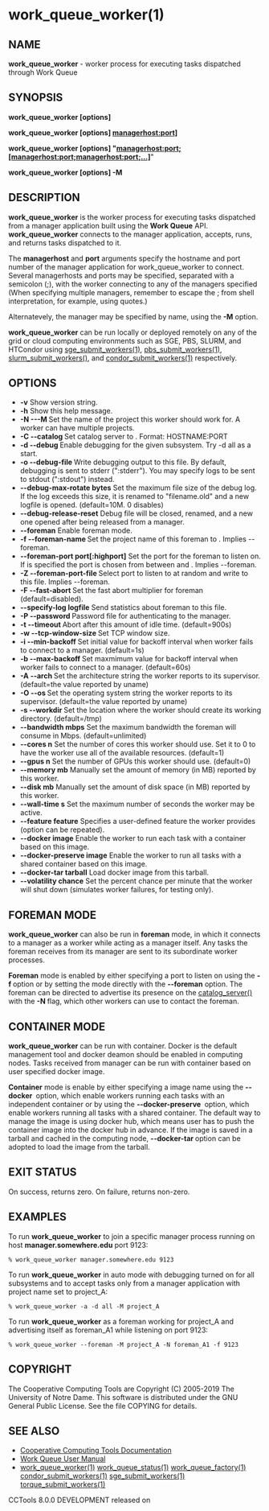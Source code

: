 






















# work_queue_worker(1)

## NAME
**work_queue_worker** - worker process for executing tasks
dispatched through Work Queue

## SYNOPSIS
****work_queue_worker [options] <managerhost> <port>****

****work_queue_worker [options] <managerhost:port]>****

****work_queue_worker [options] "<managerhost:port;[managerhost:port;managerhost:port;...]>****"

****work_queue_worker [options] -M <projectname>****

## DESCRIPTION

**work_queue_worker** is the worker process for executing tasks dispatched
from a manager application built using the **Work Queue** API. **work_queue_worker**
connects to the manager application, accepts, runs, and returns tasks dispatched to it.



The **managerhost** and **port** arguments specify the hostname and port
number of the manager application for work_queue_worker to connect. Several
managerhosts and ports may be specified, separated with a semicolon (;), with the
worker connecting to any of the managers specified (When specifying multiple
managers, remember to escape the ; from shell interpretation, for example, using
quotes.)

Alternatevely, the manager may be specified by name, using the **-M** option.



**work_queue_worker** can be run locally or deployed remotely on any of the
grid or cloud computing environments such as SGE, PBS, SLURM, and HTCondor using
[sge_submit_workers(1)](sge_submit_workers.md), [pbs_submit_workers(1)](pbs_submit_workers.md), [slurm_submit_workers()](slurm_submit_workers.md), and [condor_submit_workers(1)](condor_submit_workers.md) respectively.

## OPTIONS

- **-v** Show version string.
- **-h** Show this help message.
- **-N ---M <manager-name>** Set the name of the project this worker should work for.  A worker can have multiple projects.
- **-C --catalog <catalog>** Set catalog server to <catalog>. Format: HOSTNAME:PORT
- **-d --debug <flag>** Enable debugging for the given subsystem. Try -d all as a start.
- **-o --debug-file <file>** Write debugging output to this file. By default, debugging is sent to stderr (":stderr"). You may specify logs to be sent to stdout (":stdout") instead.
- **--debug-max-rotate bytes** Set the maximum file size of the debug log.  If the log exceeds this size, it is renamed to "filename.old" and a new logfile is opened.  (default=10M. 0 disables)
- **--debug-release-reset** Debug file will be closed, renamed, and a new one opened after being released from a manager.
- **--foreman** Enable foreman mode.
- **-f --foreman-name <name>** Set the project name of this foreman to <project>. Implies --foreman.
- **--foreman-port port[:highport]**  Set the port for the foreman to listen on.  If <highport> is specified the port is chosen from between <port> and <highport>. Implies --foreman.
- **-Z --foreman-port-file <file>** Select port to listen to at random and write to this file.  Implies --foreman.
- **-F --fast-abort <mult>** Set the fast abort multiplier for foreman (default=disabled).
- **--specify-log logfile** Send statistics about foreman to this file.
- **-P --password <pwfile>** Password file for authenticating to the manager.
- **-t --timeout <time>** Abort after this amount of idle time. (default=900s)
- **-w --tcp-window-size <size>** Set TCP window size.
- **-i --min-backoff <time>** Set initial value for backoff interval when worker fails to connect to a manager. (default=1s)
- **-b --max-backoff <time>** Set maxmimum value for backoff interval when worker fails to connect to a manager. (default=60s)
- **-A --arch <arch>** Set the architecture string the worker reports to its supervisor. (default=the value reported by uname)
- **-O --os <os>** Set the operating system string the worker reports to its supervisor. (default=the value reported by uname)
- **-s --workdir <path>** Set the location where the worker should create its working directory. (default=/tmp)
- **--bandwidth mbps** Set the maximum bandwidth the foreman will consume in Mbps. (default=unlimited)
- **--cores n** Set the number of cores this worker should use.  Set it to 0 to have the worker use all of the available resources. (default=1)
- **--gpus n** Set the number of GPUs this worker should use. (default=0)
- **--memory mb** Manually set the amount of memory (in MB) reported by this worker.
- **--disk mb** Manually set the amount of disk space (in MB) reported by this worker.
- **--wall-time s** Set the maximum number of seconds the worker may be active.
- **--feature feature** Specifies a user-defined feature the worker provides (option can be repeated).
- **--docker image**  Enable the worker to run each task with a container based on this image.
- **--docker-preserve image**  Enable the worker to run all tasks with a shared container based on this image.
- **--docker-tar tarball**  Load docker image from this tarball.
- **--volatility chance** Set the percent chance per minute that the worker will shut down (simulates worker failures, for testing only).


## FOREMAN MODE

**work_queue_worker** can also be run in **foreman** mode, in which it connects to a
manager as a worker while acting as a manager itself.  Any tasks the foreman receives from
its manager are sent to its subordinate worker processes.



**Foreman** mode is enabled by either specifying a port to listen on using the **-f <port>** option or by
setting the mode directly with the **--foreman** option.  The foreman can be directed to advertise its
presence on the [catalog_server()](catalog_server.md) with the **-N <project name>** flag, which other workers can use to
contact the foreman.

## CONTAINER MODE
**work_queue_worker** can be run with container. Docker is the default management tool and docker deamon should be enabled
in computing nodes. Tasks received from manager can be run with container based on user specified docker image.



**Container** mode is enable by either specifying a image name using the **--docker <image>** option, which enable workers
running each tasks with an independent container or by using the **--docker-preserve <image>** option, which enable workers
running all tasks with a shared container. The default way to manage the image is using docker hub, which means user
has to push the container image into the docker hub in advance. If the image is saved in a tarball and cached in the
computing node, **--docker-tar <tarball>** option can be adopted to load the image from the tarball.

## EXIT STATUS
On success, returns zero.  On failure, returns non-zero.

## EXAMPLES

To run **work_queue_worker** to join a specific manager process running on host **manager.somewhere.edu** port 9123:
```
% work_queue_worker manager.somewhere.edu 9123
```

To run **work_queue_worker** in auto mode with debugging turned on for all subsystems and
to accept tasks only from a manager application with project name set to project_A:
```
% work_queue_worker -a -d all -M project_A
```

To run **work_queue_worker** as a foreman working for project_A and advertising itself as foreman_A1 while listening on port 9123:
```
% work_queue_worker --foreman -M project_A -N foreman_A1 -f 9123
```

## COPYRIGHT

The Cooperative Computing Tools are Copyright (C) 2005-2019 The University of Notre Dame.  This software is distributed under the GNU General Public License.  See the file COPYING for details.

## SEE ALSO


- [Cooperative Computing Tools Documentation]("../index.html")
- [Work Queue User Manual]("../workqueue.html")
- [work_queue_worker(1)](work_queue_worker.md) [work_queue_status(1)](work_queue_status.md) [work_queue_factory(1)](work_queue_factory.md) [condor_submit_workers(1)](condor_submit_workers.md) [sge_submit_workers(1)](sge_submit_workers.md) [torque_submit_workers(1)](torque_submit_workers.md) 


CCTools 8.0.0 DEVELOPMENT released on 
